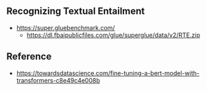 ## Recognizing Textual Entailment
- https://super.gluebenchmark.com/
  - https://dl.fbaipublicfiles.com/glue/superglue/data/v2/RTE.zip

## Reference
- https://towardsdatascience.com/fine-tuning-a-bert-model-with-transformers-c8e49c4e008b
